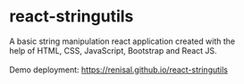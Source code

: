 # react-stringutils

A basic string manipulation react application created with the<br> help of HTML, CSS, JavaScript, Bootstrap and React JS.<br><br>
Demo deployment: https://renisal.github.io/react-stringutils


